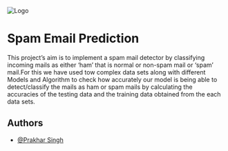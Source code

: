 ![Logo](https://gridinsoft.com/blogs/wp-content/uploads/2017/07/spam-email.png)

# Spam Email Prediction

This project’s aim is to implement a spam mail detector by classifying incoming
mails as either ‘ham’ that is normal or non-spam mail or ‘spam’ mail.For this we have used
tow complex data sets along with different Models and Algorithm to check how accurately our model is being able to detect/classify the mails
as ham or spam mails by calculating the accuracies of the testing data and the training data obtained from the each data sets.
## Authors

- [@Prakhar Singh](https://www.github.com/prakharsingh-08)


